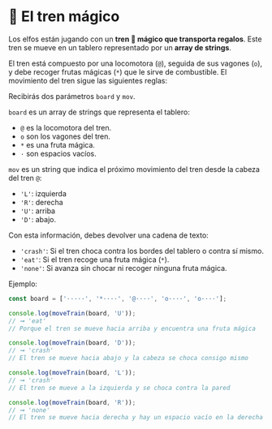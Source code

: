 # 🚂 El tren mágico

Los elfos están jugando con un **tren 🚂 mágico que transporta regalos**. Este tren se mueve en un tablero representado por un **array de strings**.

El tren está compuesto por una locomotora (`@`), seguida de sus vagones (`o`), y debe recoger frutas mágicas (`*`) que le sirve de combustible. El movimiento del tren sigue las siguientes reglas:

Recibirás dos parámetros `board` y `mov`.

`board` es un array de strings que representa el tablero:

- `@` es la locomotora del tren.
- `o` son los vagones del tren.
- `*` es una fruta mágica.
- `·` son espacios vacíos.

`mov` es un string que indica el próximo movimiento del tren desde la cabeza del tren `@`:

- `'L'`: izquierda
- `'R'`: derecha
- `'U'`: arriba
- `'D'`: abajo.

Con esta información, debes devolver una cadena de texto:

- `'crash'`: Si el tren choca contra los bordes del tablero o contra sí mismo.
- `'eat'`: Si el tren recoge una fruta mágica (`*`).
- `'none'`: Si avanza sin chocar ni recoger ninguna fruta mágica.

Ejemplo:

```js
const board = ['·····', '*····', '@····', 'o····', 'o····'];

console.log(moveTrain(board, 'U'));
// ➞ 'eat'
// Porque el tren se mueve hacia arriba y encuentra una fruta mágica

console.log(moveTrain(board, 'D'));
// ➞ 'crash'
// El tren se mueve hacia abajo y la cabeza se choca consigo mismo

console.log(moveTrain(board, 'L'));
// ➞ 'crash'
// El tren se mueve a la izquierda y se choca contra la pared

console.log(moveTrain(board, 'R'));
// ➞ 'none'
// El tren se mueve hacia derecha y hay un espacio vacío en la derecha
```

